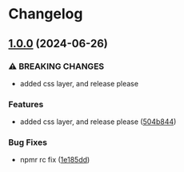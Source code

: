 # Changelog

## [1.0.0](https://github.com/limbo-works/Limbo.Nuxt.LinkTile/compare/0.0.6...v1.0.0) (2024-06-26)


### ⚠ BREAKING CHANGES

* added css layer, and release please

### Features

* added css layer, and release please ([504b844](https://github.com/limbo-works/Limbo.Nuxt.LinkTile/commit/504b8440c92fc52ec828ede7cd99616f59944616))


### Bug Fixes

* npmr rc fix ([1e185dd](https://github.com/limbo-works/Limbo.Nuxt.LinkTile/commit/1e185dd697a9928cbcfde0eafaea166e848ae376))
